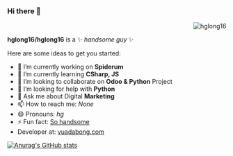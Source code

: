### Hi there 👋
<p align="right"> <img src="https://komarev.com/ghpvc/?username=hglong16&label=Profile%20views&color=0e75b6&style=flat" alt="hglong16" /> </p>

**hglong16/hglong16** is a ✨ _handsome guy_ ✨  

Here are some ideas to get you started:

- 🔭 I’m currently working on **Spiderum**
- 🌱 I’m currently learning **CSharp, JS**
- 👯 I’m looking to collaborate on **Odoo & Python** Project
- 🤔 I’m looking for help with **Python**
- 💬 Ask me about Digital **Marketing**
- 📫 How to reach me: *None*
- 😄 Pronouns: _hg_
- ⚡ Fun fact: [So handsome](https://spiderum.com?utm_source=github&utm_medium=hglong_git)
- Developer at: [vuadabong.com](https://vuadabong.com)

[![Anurag's GitHub stats](https://github-readme-stats.vercel.app/api?username=hglong16&theme=onedark&show_icons=true)](https://github.com/anuraghazra/github-readme-stats)
